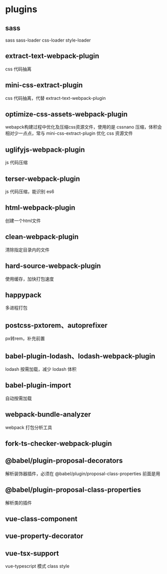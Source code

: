# plugins

## sass
sass sass-loader css-loader style-loader

## extract-text-webpack-plugin
css 代码抽离

## mini-css-extract-plugin
css 代码抽离，代替 extract-text-webpack-plugin

## optimize-css-assets-webpack-plugin
webapck构建过程中优化及压缩css资源文件，使用的是 cssnano 压缩，体积会相对少一点点，常与 mini-css-extract-plugin 优化 css 资源文件

## uglifyjs-webpack-plugin
js 代码压缩

## terser-webpack-plugin
js 代码压缩，能识别 es6

## html-webpack-plugin
创建一个html文件

## clean-webpack-plugin
清除指定目录内的文件

## hard-source-webpack-plugin
使用缓存，加快打包速度

## happypack
多进程打包

## postcss-pxtorem、autoprefixer
px转rem，补充前置

## babel-plugin-lodash、lodash-webpack-plugin
lodash 按需加载，减少 lodash 体积

## babel-plugin-import
自动按需加载

## webpack-bundle-analyzer
webpack 打包分析工具

## fork-ts-checker-webpack-plugin

## @babel/plugin-proposal-decorators
解析装饰器插件，必须在 @babel/plugin/proposal-class-properties 前面是用
## @babel/plugin-proposal-class-properties
解析类的插件

## vue-class-component
## vue-property-decorator
## vue-tsx-support
vue-typescript 模式 class style
